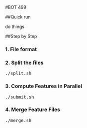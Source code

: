 #BOT 499



##Quick run


do things


##Step by Step

### 1. File format


### 2. Split the files

<pre>
./split.sh
</pre>


### 3. Compute Features in Parallel

<pre>
./submit.sh
</pre>


### 4. Merge Feature Files
<pre>
./merge.sh
</pre>
